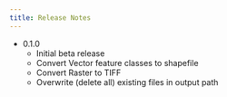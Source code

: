 ```yaml
---
title: Release Notes
---
```


+ 0.1.0
	+ Initial beta release
	+ Convert Vector feature classes to shapefile
	+ Convert Raster to TIFF
	+ Overwrite (delete all) existing files in output path